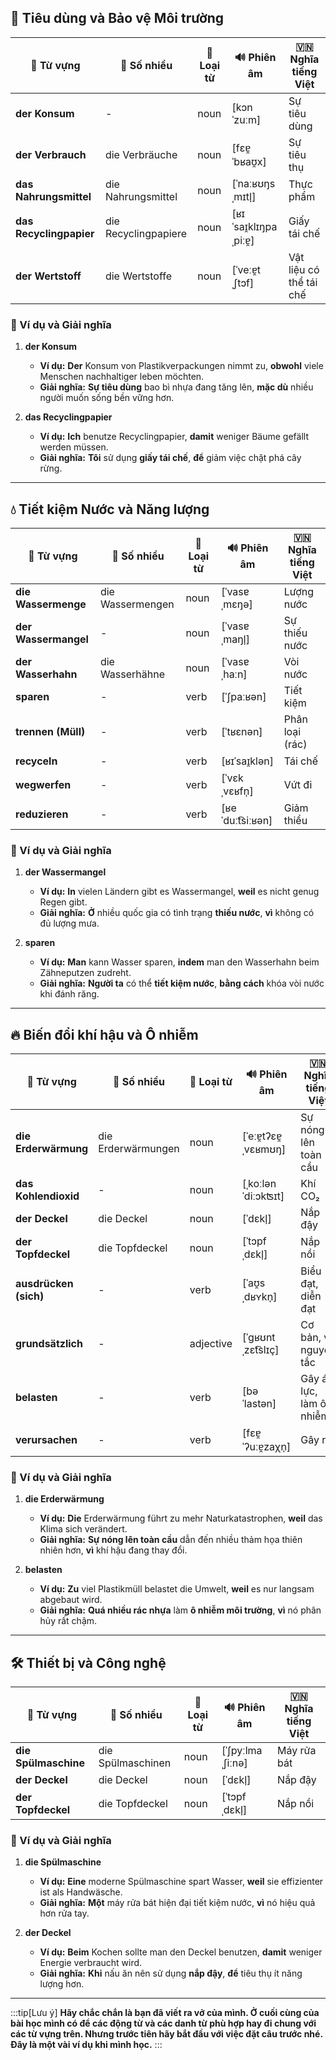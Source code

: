 ## **🌱 Tiêu dùng và Bảo vệ Môi trường**

|**📜 Từ vựng**|**📌 Số nhiều**|**📖 Loại từ**|**🔊 Phiên âm**|**🇻🇳 Nghĩa tiếng Việt**|
|---|---|---|---|---|
|**der Konsum**|-|noun|[kɔnˈzuːm]|Sự tiêu dùng|
|**der Verbrauch**|die Verbräuche|noun|[fɛɐ̯ˈbʁaʊ̯x]|Sự tiêu thụ|
|**das Nahrungsmittel**|die Nahrungsmittel|noun|[ˈnaːʁʊŋsˌmɪtl̩]|Thực phẩm|
|**das Recyclingpapier**|die Recyclingpapiere|noun|[ʁɪˈsaɪ̯klɪŋpaˌpiːɐ̯]|Giấy tái chế|
|**der Wertstoff**|die Wertstoffe|noun|[ˈveːɐ̯tˌʃtɔf]|Vật liệu có thể tái chế|

### **📌 Ví dụ và Giải nghĩa**

1. **der Konsum**
    
    - **Ví dụ:** **Der** Konsum von Plastikverpackungen nimmt zu, **obwohl** viele Menschen nachhaltiger leben möchten.
    - **Giải nghĩa:** **Sự tiêu dùng** bao bì nhựa đang tăng lên, **mặc dù** nhiều người muốn sống bền vững hơn.
2. **das Recyclingpapier**
    
    - **Ví dụ:** **Ich** benutze Recyclingpapier, **damit** weniger Bäume gefällt werden müssen.
    - **Giải nghĩa:** **Tôi** sử dụng **giấy tái chế**, **để** giảm việc chặt phá cây rừng.

---

## **💧 Tiết kiệm Nước và Năng lượng**

|**📜 Từ vựng**|**📌 Số nhiều**|**📖 Loại từ**|**🔊 Phiên âm**|**🇻🇳 Nghĩa tiếng Việt**|
|---|---|---|---|---|
|**die Wassermenge**|die Wassermengen|noun|[ˈvasɐˌmɛŋə]|Lượng nước|
|**der Wassermangel**|-|noun|[ˈvasɐˌmaŋl̩]|Sự thiếu nước|
|**der Wasserhahn**|die Wasserhähne|noun|[ˈvasɐˌhaːn]|Vòi nước|
|**sparen**|-|verb|[ˈʃpaːʁən]|Tiết kiệm|
|**trennen (Müll)**|-|verb|[ˈtʁɛnən]|Phân loại (rác)|
|**recyceln**|-|verb|[ʁɪˈsaɪ̯klən]|Tái chế|
|**wegwerfen**|-|verb|[ˈvɛkˌvɛʁfn̩]|Vứt đi|
|**reduzieren**|-|verb|[ʁeˈduːt͡siːʁən]|Giảm thiểu|

### **📌 Ví dụ và Giải nghĩa**

1. **der Wassermangel**
    
    - **Ví dụ:** **In** vielen Ländern gibt es Wassermangel, **weil** es nicht genug Regen gibt.
    - **Giải nghĩa:** **Ở** nhiều quốc gia có tình trạng **thiếu nước**, **vì** không có đủ lượng mưa.
2. **sparen**
    
    - **Ví dụ:** **Man** kann Wasser sparen, **indem** man den Wasserhahn beim Zähneputzen zudreht.
    - **Giải nghĩa:** **Người ta** có thể **tiết kiệm nước**, **bằng cách** khóa vòi nước khi đánh răng.

---

## **🔥 Biến đổi khí hậu và Ô nhiễm**

|**📜 Từ vựng**|**📌 Số nhiều**|**📖 Loại từ**|**🔊 Phiên âm**|**🇻🇳 Nghĩa tiếng Việt**|
|---|---|---|---|---|
|**die Erderwärmung**|die Erderwärmungen|noun|[ˈeːɐ̯tʔɛɐ̯ˌvɛʁmʊŋ]|Sự nóng lên toàn cầu|
|**das Kohlendioxid**|-|noun|[ˌkoːlənˈdiːɔkʦɪt]|Khí CO₂|
|**der Deckel**|die Deckel|noun|[ˈdɛkl̩]|Nắp đậy|
|**der Topfdeckel**|die Topfdeckel|noun|[ˈtɔpfˌdɛkl̩]|Nắp nồi|
|**ausdrücken (sich)**|-|verb|[ˈaʊ̯sˌdʁʏkn̩]|Biểu đạt, diễn đạt|
|**grundsätzlich**|-|adjective|[ˈɡʁʊntˌzɛt͡slɪç]|Cơ bản, về nguyên tắc|
|**belasten**|-|verb|[bəˈlastən]|Gây áp lực, làm ô nhiễm|
|**verursachen**|-|verb|[fɛɐ̯ˈʔuːɐ̯zaχn̩]|Gây ra|

### **📌 Ví dụ và Giải nghĩa**

1. **die Erderwärmung**
    
    - **Ví dụ:** **Die** Erderwärmung führt zu mehr Naturkatastrophen, **weil** das Klima sich verändert.
    - **Giải nghĩa:** **Sự nóng lên toàn cầu** dẫn đến nhiều thảm họa thiên nhiên hơn, **vì** khí hậu đang thay đổi.
2. **belasten**
    
    - **Ví dụ:** **Zu** viel Plastikmüll belastet die Umwelt, **weil** es nur langsam abgebaut wird.
    - **Giải nghĩa:** **Quá nhiều rác nhựa** làm **ô nhiễm môi trường**, **vì** nó phân hủy rất chậm.

---

## **🛠️ Thiết bị và Công nghệ**

|**📜 Từ vựng**|**📌 Số nhiều**|**📖 Loại từ**|**🔊 Phiên âm**|**🇻🇳 Nghĩa tiếng Việt**|
|---|---|---|---|---|
|**die Spülmaschine**|die Spülmaschinen|noun|[ˈʃpyːlmaˌʃiːnə]|Máy rửa bát|
|**der Deckel**|die Deckel|noun|[ˈdɛkl̩]|Nắp đậy|
|**der Topfdeckel**|die Topfdeckel|noun|[ˈtɔpfˌdɛkl̩]|Nắp nồi|

### **📌 Ví dụ và Giải nghĩa**

1. **die Spülmaschine**
    
    - **Ví dụ:** **Eine** moderne Spülmaschine spart Wasser, **weil** sie effizienter ist als Handwäsche.
    - **Giải nghĩa:** **Một** máy rửa bát hiện đại tiết kiệm nước, **vì** nó hiệu quả hơn rửa tay.
2. **der Deckel**
    
    - **Ví dụ:** **Beim** Kochen sollte man den Deckel benutzen, **damit** weniger Energie verbraucht wird.
    - **Giải nghĩa:** **Khi** nấu ăn nên sử dụng **nắp đậy**, **để** tiêu thụ ít năng lượng hơn.



---
:::tip[Lưu ý]
**Hãy chắc chắn là bạn đã viết ra vở của mình. Ở cuối cùng của bài học mình có để các động từ và các danh từ phù hợp hay đi chung với các từ vựng trên. Nhưng trước tiên hãy bắt đầu với việc đặt câu trước nhé. Đây là một vài ví dụ khi mình học.**
:::